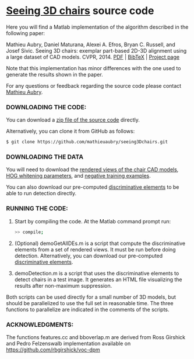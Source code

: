 [Seeing 3D chairs](http://www.di.ens.fr/willow/research/seeing3Dchairs) source code
===========

Here you will find a Matlab implementation of the algorithm described
in the following paper:

   Mathieu Aubry, Daniel Maturana, Alexei A. Efros, Bryan C. Russell, and Josef Sivic.
   Seeing 3D chairs: exemplar part-based 2D-3D alignment using a large dataset of CAD models.
   CVPR, 2014.
   [PDF](http://www.di.ens.fr/willow/research/seeing3Dchairs/texts/Aubry14.pdf) | [BibTeX](http://www.di.ens.fr/willow/research/seeing3Dchairs/texts/Aubry14.html) | [Project page](http://www.di.ens.fr/willow/research/seeing3Dchairs)

Note that this implementation has minor differences with the one used to generate the results shown in the paper.

For any questions or feedback regarding the source code please contact [Mathieu Aubry](mailto:mathieu.aubry@polytechnique.org). 


### DOWNLOADING THE CODE:

You can download a [zip file of the source code](https://github.com/mathieuaubry/seeing3Dchairs/archive/master.zip) directly.  

Alternatively, you can clone it from GitHub as follows:

``` sh
$ git clone https://github.com/mathieuaubry/seeing3Dchairs.git
```

### DOWNLOADING THE DATA


You will need to download the [rendered views of the chair CAD
models](http://www.di.ens.fr/willow/research/seeing3Dchairs/data/rendered_chairs.tar), [HOG whitening parameters](http://www.di.ens.fr/willow/research/seeing3Dchairs/data/whitening_params.mat), and [negative training
examples](http://www.di.ens.fr/willow/research/seeing3Dchairs/data/negative_hogs.mat).

You can also download our pre-computed [discriminative elements](http://www.di.ens.fr/willow/research/seeing3Dchairs/data/DEs.tar) to be able to run detection directly.


### RUNNING THE CODE:

1. Start by compiling the code.  At the Matlab command prompt run:

   ``` sh
   >> compile;
   ```

2. (Optional) demoGetAllDEs.m is a script that compute the discriminative elements from a set of rendered views. It must be run before doing detection. 
Alternatively, you can download our pre-computed [discriminative elements](http://www.di.ens.fr/willow/research/seeing3Dchairs/data/DEs.tar).

3. demoDetection.m is a script that uses the discriminative elements to detect chairs in a test image. It generates an HTML file visualizing the results after non-maximum suppression.

Both scripts can be used directly for a small number of 3D models, but
should be parallelized to use the full set in reasonable time. The
three functions to parallelize are indicated in the comments of the scripts.

### ACKNOWLEDGMENTS:

The functions features.cc and bboverlap.m  are derived from Ross Girshick and Pedro Felzenswalb implementation available on https://github.com/rbgirshick/voc-dpm 
